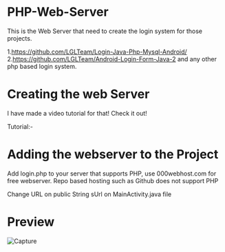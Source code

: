 # PHP-Web-Server

This is the Web Server that need to create the login system for those projects.

1.https://github.com/LGLTeam/Login-Java-Php-Mysql-Android/
2.https://github.com/LGLTeam/Android-Login-Form-Java-2
and any other php based login system.

# Creating the web Server
I have made a video tutorial for that! Check it out!

Tutorial:-

# Adding the webserver to the Project

Add login.php to your server that supports PHP, use 000webhost.com for free webserver. Repo based hosting such as Github does not support PHP

Change URL on public String sUrl on MainActivity.java file

# Preview
![Capture](https://user-images.githubusercontent.com/75931958/120961873-41dff300-c77c-11eb-96fa-4e4a29ffc772.PNG)

